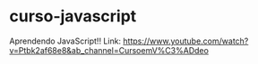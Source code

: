 # curso-javascript
 Aprendendo JavaScript!!
 Link: https://www.youtube.com/watch?v=Ptbk2af68e8&ab_channel=CursoemV%C3%ADdeo
